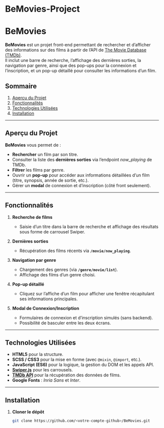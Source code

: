 # BeMovies-Project

# BeMovies

**BeMovies** est un projet front-end permettant de rechercher et d’afficher des informations sur des films à partir de l’API de [The Movie Database (TMDb)](https://www.themoviedb.org/).  
Il inclut une barre de recherche, l’affichage des dernières sorties, la navigation par genre, ainsi que des pop-ups pour la connexion et l’inscription, et un pop-up détaillé pour consulter les informations d’un film.

## Sommaire

1. [Aperçu du Projet](#aperçu-du-projet)  
2. [Fonctionnalités](#fonctionnalités)  
3. [Technologies Utilisées](#technologies-utilisées)  
4. [Installation](#installation)  


---

## Aperçu du Projet

**BeMovies** vous permet de :

- **Rechercher** un film par son titre.  
- Consulter la liste des **dernières sorties** via l’endpoint *now_playing* de TMDb.  
- **Filtrer** les films par genre.  
- Ouvrir un **pop-up** pour accéder aux informations détaillées d’un film (titre, synopsis, année de sortie, etc.).  
- Gérer un **modal** de connexion et d’inscription (côté front seulement).

---

## Fonctionnalités

1. **Recherche de films**  
   - Saisie d’un titre dans la barre de recherche et affichage des résultats sous forme de carrousel Swiper.

2. **Dernières sorties**  
   - Récupération des films récents via **`/movie/now_playing`**.

3. **Navigation par genre**  
   - Chargement des genres (via **`/genre/movie/list`**).  
   - Affichage des films d’un genre choisi.

4. **Pop-up détaillé**  
   - Cliquez sur l’affiche d’un film pour afficher une fenêtre récapitulant ses informations principales.

5. **Modal de Connexion/Inscription**  
   - Formulaires de connexion et d’inscription simulés (sans backend).  
   - Possibilité de basculer entre les deux écrans.

---

## Technologies Utilisées

- **HTML5** pour la structure.
- **SCSS / CSS3** pour la mise en forme (avec `@mixin`, `@import`, etc.).
- **JavaScript (ES6)** pour la logique, la gestion du DOM et les appels API.
- **[Swiper.js](https://swiperjs.com/)** pour les carrousels.
- **[TMDb API](https://www.themoviedb.org/documentation/api)** pour la récupération des données de films.
- **Google Fonts** : *Inria Sans* et *Inter*.

---

## Installation

1. **Cloner le dépôt**  
   ```bash
   git clone https://github.com/<votre-compte-github>/BeMovies.git


